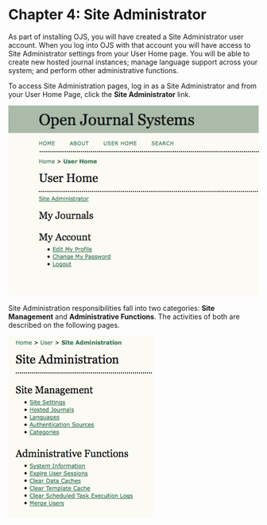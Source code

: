 # Chapter 4: Site Administrator

As part of installing OJS, you will have created a Site Administrator user account. When you log into OJS with that account you will have access to Site Administrator settings from your User Home page. You will be able to create new hosted journal instances; manage language support across your system; and perform other administrative functions.

To access Site Administration pages, log in as a Site Administrator and from your User Home Page, click the **Site Administrator** link.




![Site Administrator Home](images/chapter4/site_admin_home.png)

Site Administration responsibilities fall into two categories: **Site Management** and **Administrative Functions**. The activities of both are described on the following pages.

![Site Administration Responsibilities](images/chapter4/site_admin_1.png)

